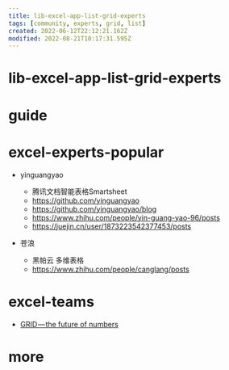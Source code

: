 ```yaml
---
title: lib-excel-app-list-grid-experts
tags: [community, experts, grid, list]
created: 2022-06-12T22:12:21.162Z
modified: 2022-08-21T10:17:31.595Z
---
```


# lib-excel-app-list-grid-experts

# guide

# excel-experts-popular
- yinguangyao
  - 腾讯文档智能表格Smartsheet
  - https://github.com/yinguangyao
  - https://github.com/yinguangyao/blog
  - https://www.zhihu.com/people/yin-guang-yao-96/posts
  - https://juejin.cn/user/1873223542377453/posts

- 苍浪
  - 黑帕云 多维表格
  - https://www.zhihu.com/people/canglang/posts
# excel-teams
- [GRID — the future of numbers](https://medium.grid.is/)
# more
